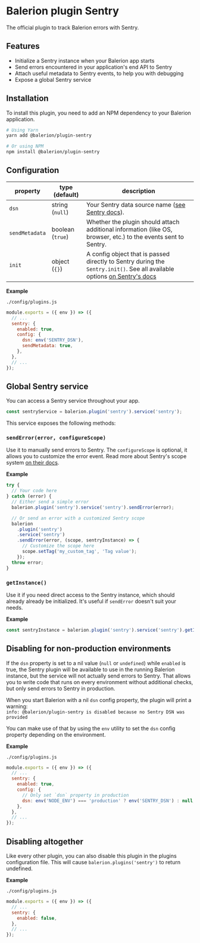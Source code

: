 # Balerion plugin Sentry

The official plugin to track Balerion errors with Sentry.

## Features

- Initialize a Sentry instance when your Balerion app starts
- Send errors encountered in your application's end API to Sentry
- Attach useful metadata to Sentry events, to help you with debugging
- Expose a global Sentry service

## Installation

To install this plugin, you need to add an NPM dependency to your Balerion application.

```sh
# Using Yarn
yarn add @balerion/plugin-sentry

# Or using NPM
npm install @balerion/plugin-sentry
```

## Configuration

| property       | type (default)   | description                                                                                                                                                                              |
| -------------- | ---------------- | ---------------------------------------------------------------------------------------------------------------------------------------------------------------------------------------- |
| `dsn`          | string (`null`)  | Your Sentry data source name ([see Sentry docs](https://docs.sentry.io/product/sentry-basics/dsn-explainer/)).                                                                           |
| `sendMetadata` | boolean (`true`) | Whether the plugin should attach additional information (like OS, browser, etc.) to the events sent to Sentry.                                                                           |
| `init`         | object (`{}`)    | A config object that is passed directly to Sentry during the `Sentry.init()`. See all available options [on Sentry's docs](https://docs.sentry.io/platforms/node/configuration/options/) |

**Example**

`./config/plugins.js`

```js
module.exports = ({ env }) => ({
  // ...
  sentry: {
    enabled: true,
    config: {
      dsn: env('SENTRY_DSN'),
      sendMetadata: true,
    },
  },
  // ...
});
```

## Global Sentry service

You can access a Sentry service throughout your app.

```js
const sentryService = balerion.plugin('sentry').service('sentry');
```

This service exposes the following methods:

### `sendError(error, configureScope)`

Use it to manually send errors to Sentry. The `configureScope` is optional, it allows you to customize the error event. Read more about Sentry's scope system [on their docs](https://docs.sentry.io/platforms/node/enriching-events/scopes/#configuring-the-scope).

**Example**

```js
try {
  // Your code here
} catch (error) {
  // Either send a simple error
  balerion.plugin('sentry').service('sentry').sendError(error);

  // Or send an error with a customized Sentry scope
  balerion
    .plugin('sentry')
    .service('sentry')
    .sendError(error, (scope, sentryInstance) => {
      // Customize the scope here
      scope.setTag('my_custom_tag', 'Tag value');
    });
  throw error;
}
```

### `getInstance()`

Use it if you need direct access to the Sentry instance, which should already already be initialized. It's useful if `sendError` doesn't suit your needs.

**Example**

```js
const sentryInstance = balerion.plugin('sentry').service('sentry').getInstance();
```

## Disabling for non-production environments

If the `dsn` property is set to a nil value (`null` or `undefined`) while `enabled` is true, the Sentry plugin will be available to use in the running Balerion instance, but the service will not actually send errors to Sentry. That allows you to write code that runs on every environment without additional checks, but only send errors to Sentry in production.

When you start Balerion with a nil `dsn` config property, the plugin will print a warning:  
`info: @balerion/plugin-sentry is disabled because no Sentry DSN was provided`

You can make use of that by using the `env` utility to set the `dsn` config property depending on the environment.

**Example**

`./config/plugins.js`

```js
module.exports = ({ env }) => ({
  // ...
  sentry: {
    enabled: true,
    config: {
      // Only set `dsn` property in production
      dsn: env('NODE_ENV') === 'production' ? env('SENTRY_DSN') : null,
    },
  },
  // ...
});
```

## Disabling altogether

Like every other plugin, you can also disable this plugin in the plugins configuration file. This will cause `balerion.plugins('sentry')` to return undefined.

**Example**

`./config/plugins.js`

```js
module.exports = ({ env }) => ({
  // ...
  sentry: {
    enabled: false,
  },
  // ...
});
```

